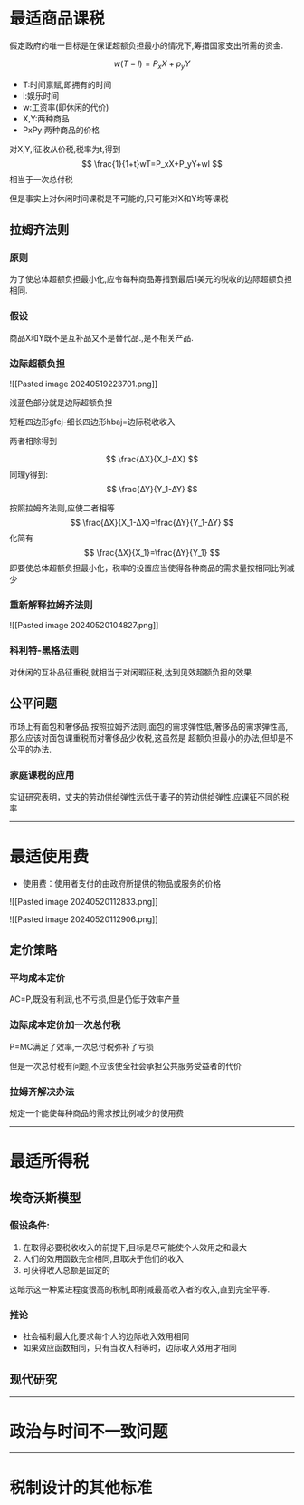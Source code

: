 
# 最适商品课税 

假定政府的唯一目标是在保证超额负担最小的情况下,筹措国家支出所需的资金.

$$
w(T-l)=P_xX+p_yY
$$
* T:时间禀赋,即拥有的时间
* l:娱乐时间
* w:工资率(即休闲的代价)
* X,Y:两种商品
* PxPy:两种商品的价格

对X,Y,l征收从价税,税率为t,得到
$$
\frac{1}{1+t}wT=P_xX+P_yY+wl
$$
相当于一次总付税

但是事实上对休闲时间课税是不可能的,只可能对X和Y均等课税

## 拉姆齐法则

### 原则

为了使总体超额负担最小化,应令每种商品筹措到最后1美元的税收的边际超额负担相同.

### 假设

商品X和Y既不是互补品又不是替代品.,是不相关产品.

### 边际超额负担

![[Pasted image 20240519223701.png]]

浅蓝色部分就是边际超额负担

短粗四边形gfej-细长四边形hbaj=边际税收收入

两者相除得到

$$
\frac{∆X}{X_1-∆X}
$$
同理y得到:
$$
\frac{∆Y}{Y_1-∆Y}
$$

按照拉姆齐法则,应使二者相等
$$
\frac{∆X}{X_1-∆X}=\frac{∆Y}{Y_1-∆Y}
$$
化简有
$$
\frac{∆X}{X_1}=\frac{∆Y}{Y_1}
$$
即要使总体超额负担最小化，税率的设置应当使得各种商品的需求量按相同比例减少

### 重新解释拉姆齐法则

![[Pasted image 20240520104827.png]]

### 科利特-黑格法则

对休闲的互补品征重税,就相当于对闲暇征税,达到见效超额负担的效果

## 公平问题

市场上有面包和奢侈品.按照拉姆齐法则,面包的需求弹性低,奢侈品的需求弹性高,那么应该对面包课重税而对奢侈品少收税,这虽然是 超额负担最小的办法,但却是不公平的办法.

### 家庭课税的应用

实证研究表明，丈夫的劳动供给弹性远低于妻子的劳动供给弹性.应课征不同的税率

----

# 最适使用费

* 使用费：使用者支付的由政府所提供的物品或服务的价格

![[Pasted image 20240520112833.png]]

![[Pasted image 20240520112906.png]]

## 定价策略

### 平均成本定价

 AC=P,既没有利润,也不亏损,但是仍低于效率产量

### 边际成本定价加一次总付税

P=MC满足了效率,一次总付税弥补了亏损

但是一次总付税有问题,不应该使全社会承担公共服务受益者的代价

### 拉姆齐解决办法

规定一个能使每种商品的需求按比例减少的使用费

---

# 最适所得税

## 埃奇沃斯模型

### 假设条件:

1. 在取得必要税收收入的前提下,目标是尽可能使个人效用之和最大
2. 人们的效用函数完全相同,且取决于他们的收入
3. 可获得收入总额是固定的

这暗示这一种累进程度很高的税制,即削减最高收入者的收入,直到完全平等.

### 推论

* 社会福利最大化要求每个人的边际收入效用相同
* 如果效应函数相同，只有当收入相等时，边际收入效用才相同

## 现代研究














----

# 政治与时间不一致问题









----

# 税制设计的其他标准
